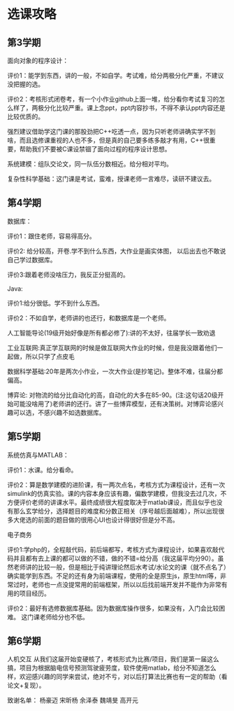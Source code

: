 # 选课攻略

## 第3学期

面向对象的程序设计：

评价1：能学到东西，讲的一般，不如自学。考试难，给分两极分化严重，不建议没把握的选。

评价2：考核形式闭卷考，有一个小作业github上面一堆，给分看你考试复习的怎么样了，两极分化比较严重。课上念ppt，ppt内容抄书，不得不承认ppt内容还是比较优质的。

强烈建议借助学这门课的那股劲把C++吃透一点，因为只听老师讲确实学不到啥，而且选修课重视的人也不多，但是真的自己要多练多敲才有用，C++很重要，帮助我们不要被C课设禁锢了面向过程的程序设计思想。

系统建模：组队交论文，同一队伍分数相近。给分相对平均。

复杂性科学基础：这门课是考试，蛮难，授课老师一言难尽，读研不建议去。

## 第4学期

数据库：

评价1：跟住老师，容易得高分。

评价2: 给分较高，开卷.学不到什么东西，大作业是画实体图， 以后出去也不敢说自己学过数据库。

评价3:跟着老师没啥压力，我反正分挺高的。

Java: 

评价1:给分很低。学不到什么东西。

评价2：不如自学，老师讲的也还行，和数据库是一个老师。

人工智能导论(19级开始好像是所有都必修了):讲的不太好，往届学长一致劝退

工业互联网:真正学互联网的时候是做互联网大作业的时候，但是我没跟着他们一起做，所以只学了点皮毛

数据科学基础:20年是两次小作业，一次大作业(是抄笔记)。整体不难，往届分都偏高。

博弈论: 对物流的给分比自动化的高，自动化的大多在85-90。(注:这句话20级开始可能没啥用了)老师讲的还行。讲了一些博弈模型，还有决策树。对博弈论感兴趣可以选，不感兴趣不如选数据库。

## 第5学期

系统仿真与MATLAB：

评价1：水课。给分看命。

评价2：算是数学建模的进阶课，有一两次点名，考核方式为课程设计，还有一次simulink的仿真实验。课的内容本身应该有趣，偏数学建模，但我没去过几次，不方便评价老师的讲课水平。最终成绩很大程度取决于matlab课设，而且似乎也没有那么玄学给分，选择题目的难度和分数正相关（序号越后面越难），所以出现很多大佬选的前面的题目做的很用心UI也设计得很好但是分不高。

电子商务

评价1:学php的，全程敲代码，前后端都写，考核方式为课程设计，如果喜欢敲代码并且都有去上课的都可以做的不错，做的不错=给分高（我这届平均分90）。虽然老师讲的比较一般，但是相比于纯讲理论然后水考试/水论文的课（就不点名了）确实能学到东西。不足的还有身为前端课程，使用的全是原生js，原生html等，非常过时，老师也一点没提常用的前端框架，所以以后找前端开发并不能作为非常有用的项目经历。

评价2：最好有选修数据库基础。因为数据库操作很多，如果没有，入门会比较困难。
这门课老师给分也不低。

## 第6学期

人机交互
从我们这届开始变硬核了，考核形式为比赛/项目，我们是第一届这么搞，项目为根据脑电信号预测驾驶疲劳度，软件使用matlab，给分不知道怎么样，欢迎感兴趣的同学来尝试，绝对不亏，对以后打算法比赛也有一定的帮助（看论文+复现）。

致谢名单：
杨豪迈 宋昕杨 余泽泰 魏靖旻 高开元 

